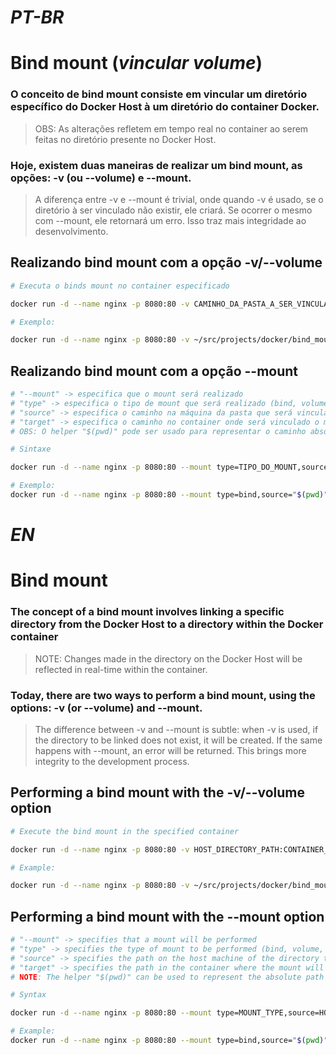 # _PT-BR_

# Bind mount (_vincular volume_)

### O conceito de bind mount consiste em vincular um diretório específico do Docker Host à um diretório do container Docker.

> OBS: As alterações refletem em tempo real no container ao serem feitas no diretório presente no Docker Host.

### Hoje, existem duas maneiras de realizar um bind mount, as opções: -v (ou --volume) e --mount. 
> A diferença entre -v e --mount é trivial, onde quando -v é usado, se o diretório à ser vinculado não existir, ele criará. Se ocorrer o mesmo com --mount, ele retornará um erro. Isso traz mais integridade ao desenvolvimento.

## Realizando bind mount com a opção -v/--volume

````bash
# Executa o binds mount no container especificado

docker run -d --name nginx -p 8080:80 -v CAMINHO_DA_PASTA_A_SER_VINCULADA:CAMINHO_DA_PASTA_A_SER_VINCULADA_DENTRO_DO_CONTAINER

# Exemplo:

docker run -d --name nginx -p 8080:80 -v ~/src/projects/docker/bind_mounts/html:/usr/share/nginx/html
````

## Realizando bind mount com a opção --mount

````bash
# "--mount" -> especifica que o mount será realizado
# "type" -> especifica o tipo de mount que será realizado (bind, volume or tmpfs)
# "source" -> especifica o caminho na máquina da pasta que será vinculada ao container
# "target" -> especifica o caminho no container onde será vinculado o mount
# OBS: O helper "$(pwd)" pode ser usado para representar o caminho absoluto da pasta onde está sendo executado o comando

# Sintaxe

docker run -d --name nginx -p 8080:80 --mount type=TIPO_DO_MOUNT,source=CAMINHO_DA_PASTA_A_SER_VINCULADA,target=CAMINHO_DA_PASTA_A_SER_VINCULADA_DENTRO_DO_CONTAINER

# Exemplo:
docker run -d --name nginx -p 8080:80 --mount type=bind,source="$(pwd)"/html,target=/usr/share/nginx/html 
````

# _EN_

# Bind mount

### The concept of a bind mount involves linking a specific directory from the Docker Host to a directory within the Docker container

> NOTE: Changes made in the directory on the Docker Host will be reflected in real-time within the container.

### Today, there are two ways to perform a bind mount, using the options: -v (or --volume) and --mount.
> The difference between -v and --mount is subtle: when -v is used, if the directory to be linked does not exist, it will be created. If the same happens with --mount, an error will be returned. This brings more integrity to the development process.

## Performing a bind mount with the -v/--volume option

````bash
# Execute the bind mount in the specified container

docker run -d --name nginx -p 8080:80 -v HOST_DIRECTORY_PATH:CONTAINER_DIRECTORY_PATH

# Example:

docker run -d --name nginx -p 8080:80 -v ~/src/projects/docker/bind_mounts/html:/usr/share/nginx/html
````

## Performing a bind mount with the --mount option

````bash
# "--mount" -> specifies that a mount will be performed
# "type" -> specifies the type of mount to be performed (bind, volume, or tmpfs)
# "source" -> specifies the path on the host machine of the directory to be linked to the container
# "target" -> specifies the path in the container where the mount will be linked
# NOTE: The helper "$(pwd)" can be used to represent the absolute path of the directory where the command is being executed

# Syntax

docker run -d --name nginx -p 8080:80 --mount type=MOUNT_TYPE,source=HOST_DIRECTORY_PATH,target=CONTAINER_DIRECTORY_PATH

# Example:
docker run -d --name nginx -p 8080:80 --mount type=bind,source="$(pwd)"/html,target=/usr/share/nginx/html 
````
